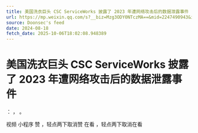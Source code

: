```yaml
---
title: 美国洗衣巨头 CSC ServiceWorks 披露了 2023 年遭网络攻击后的数据泄露事件
url: https://mp.weixin.qq.com/s?__biz=Mzg3ODY0NTczMA==&mid=2247490943&idx=1&sn=6545dd20b9dd04276db39fe092581c70
source: Doonsec's feed
date: 2024-08-18
fetch_date: 2025-10-06T18:02:08.948389
---
```


# 美国洗衣巨头 CSC ServiceWorks 披露了 2023 年遭网络攻击后的数据泄露事件

：
，
。

视频
小程序
赞
，轻点两下取消赞
在看
，轻点两下取消在看